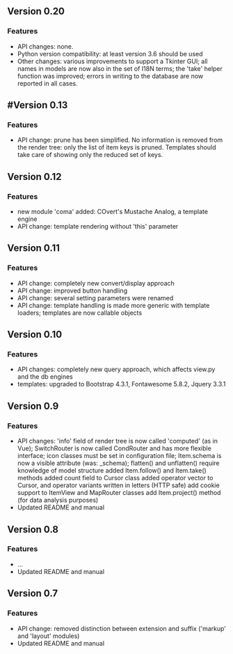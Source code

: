 Version 0.20
------------

### Features
 - API changes: none.
 - Python version compatibility: at least version 3.6 should be used
 - Other changes: various improvements to support a Tkinter GUI; 
   all names in models are now also in the set of I18N terms;
   the 'take' helper function was improved; errors in writing to the 
   database are now reported in all cases.
 
#Version 0.13
------------

### Features
 - API change: prune has been simplified. No information is removed from the
   render tree: only the list of item keys is pruned. Templates should take
   care of showing only the reduced set of keys.

Version 0.12
------------

### Features
- new module 'coma' added: COvert's Mustache Analog, a template engine
 - API change: template rendering without 'this' parameter

Version 0.11
------------

### Features
- API change: completely new convert/display approach
- API change: improved button handling
- API change: several setting parameters were renamed
- API change: template handling is made more generic with template
  loaders; templates are now callable objects 

Version 0.10
------------

### Features
- API changes: completely new query approach, which affects view.py and the db engines
- templates: upgraded to Bootstrap 4.3.1, Fontawesome 5.8.2, Jquery 3.3.1

Version 0.9
-----------

### Features
-   API changes: 'info' field of render tree is now called 'computed' (as in Vue);
    SwitchRouter is now called CondRouter and has more flexible interface;
    icon classes must be set in configuration file;
    Item.schema is now a visible attribute (was: _schema);
    flatten() and unflatten() require knowledge of model structure
    added Item.follow() and Item.take() methods
    added count field to Cursor class
    added operator vector to Cursor, and operator variants written in letters (HTTP safe)
    add cookie support to ItemView and MapRouter classes
    add Item.project() method (for data analysis purposes)
-   Updated README and manual

Version 0.8
-----------

### Features
-   ...
-   Updated README and manual

Version 0.7
-----------

### Features
-   API change: removed distinction between extension and suffix ('markup' and 'layout' modules)
-   Updated README and manual
